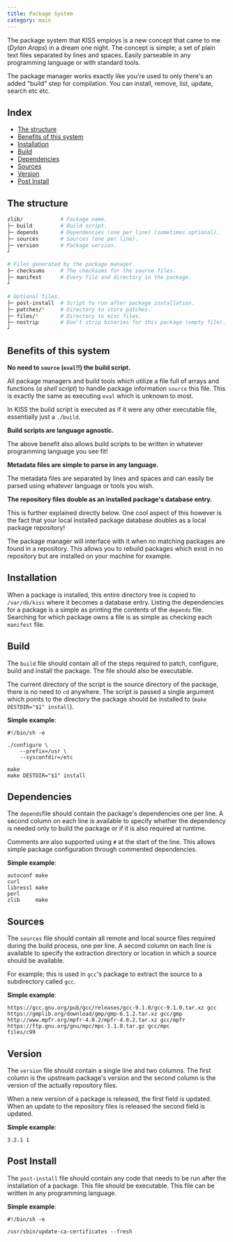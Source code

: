 ```yaml
---
title: Package System
category: main
---
```


The package system that KISS employs is a new concept that came to me (*Dylan Araps*) in a dream one night. The concept is simple; a set of plain text files separated by lines and spaces. Easily parseable in any programming language or with standard tools.

The package manager works exactly like you're used to only there's an added "build" step for compilation. You can install, remove, list, update, search etc etc.


## Index

<!-- vim-markdown-toc GFM -->

* [The structure](#the-structure)
* [Benefits of this system](#benefits-of-this-system)
* [Installation](#installation)
* [Build](#build)
* [Dependencies](#dependencies)
* [Sources](#sources)
* [Version](#version)
* [Post Install](#post-install)

<!-- vim-markdown-toc -->


## The structure

```sh
zlib/            # Package name.
├─ build         # Build script.
├─ depends       # Dependencies (one per line) (sometimes optional).
├─ sources       # Sources (one per line).
├─ version       # Package version.
┘

# Files generated by the package manager.
├─ checksums     # The checksums for the source files.
├─ manifest      # Every file and directory in the package.
┘

# Optional files.
├─ post-install  # Script to run after package installation.
├─ patches/*     # Directory to store patches.
├─ files/*       # Directory to misc files.
├─ nostrip       # Don't strip binaries for this package (empty file).
┘
```

## Benefits of this system

**No need to `source` (`eval`!!) the build script.**

All package managers and build tools which utilize a file full of arrays and functions (*a shell script*) to handle package information `source` this file. This is exactly the same as executing `eval` which is unknown to most.

In KISS the build script is executed as if it were any other executable file, essentially just a `./build`.


**Build scripts are language agnostic.**

The above benefit also allows build scripts to be written in whatever programming language you see fit!


**Metadata files are simple to parse in any language.**

The metadata files are separated by lines and spaces and can easily be parsed using whatever language or tools you wish.


**The repository files double as an installed package's database entry.**

This is further explained directly below. One cool aspect of this however is the fact that your local installed package database doubles as a local package repository!

The package manager will interface with it when no matching packages are found in a repository. This allows you to rebuild packages which exist in no repository but are installed on your machine for example.


## Installation

When a package is installed, this entire directory tree is copied to `/var/db/kiss` where it becomes a database entry. Listing the dependencies for a package is a simple as printing the contents of the `depends` file. Searching for which package owns a file is as simple as checking each `manifest` file.

## Build

The `build` file should contain all of the steps required to patch, configure, build and install the package. The file should also be executable.

The current directory of the script is the source directory of the package, there is no need to `cd` anywhere. The script is passed a single argument which points to the directory the package should be installed to (`make DESTDIR="$1" install`).

**Simple example**:

```
#!/bin/sh -e

./configure \
    --prefix=/usr \
    --sysconfdir=/etc

make
make DESTDIR="$1" install
```

## Dependencies

The `depends`file should contain the package's dependencies one per line. A second column on each line is available to specify whether the dependency is needed only to build the package or if it is also required at runtime.

Comments are also supported using `#` at the start of the line. This allows simple package configuration through commented dependencies.

**Simple example**:

```
autoconf make
curl
libressl make
perl
zlib     make
```

## Sources

The `sources` file should contain all remote and local source files required during the build process, one per line. A second column on each line is available to specify the extraction directory or location in which a source should be available.

For example; this is used in `gcc`'s package to extract the source to a subdirectory called `gcc`.

**Simple example**:

```
https://gcc.gnu.org/pub/gcc/releases/gcc-9.1.0/gcc-9.1.0.tar.xz gcc
https://gmplib.org/download/gmp/gmp-6.1.2.tar.xz gcc/gmp
http://www.mpfr.org/mpfr-4.0.2/mpfr-4.0.2.tar.xz gcc/mpfr
https://ftp.gnu.org/gnu/mpc/mpc-1.1.0.tar.gz gcc/mpc
files/c99
```

## Version

The `version` file should contain a single line and two columns. The first column is the upstream package's version and the second column is the version of the actually repository files.

When a new version of a package is released, the first field is updated. When an update to the repository files is released the second field is updated.

**Simple example**:

```
3.2.1 1
```

## Post Install

The `post-install` file should contain any code that needs to be run after the installation of a package. This file should be executable. This file can be written in any programming language.

**Simple example**:

```
#!/bin/sh -e

/usr/sbin/update-ca-certificates --fresh
```

